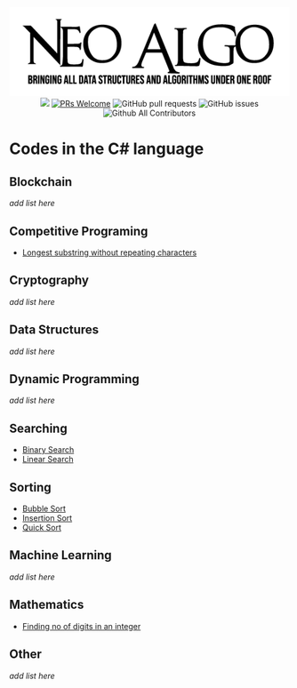 <p align="center">
    <img src="../img/neo_algo.png"><br>
    <img src="https://img.shields.io/github/license/tesseractcoding/neoalgo?style=flat">
    <a href="http://makeapullrequest.com" target="_blank"><img src="https://img.shields.io/badge/PRs-welcome-brightgreen.svg?style=flat" alt="PRs Welcome"></a>
    <img alt="GitHub pull requests" src="https://img.shields.io/github/issues-pr/tesseractcoding/neoalgo">
    <img alt="GitHub issues" src="https://img.shields.io/github/issues/tesseractcoding/neoalgo">
    <img alt="Github All Contributors" src="https://img.shields.io/github/all-contributors/tesseractcoding/neoalgo">
</p>

# Codes in the C# language

## Blockchain
   _add list here_

## Competitive Programing
* [Longest substring without repeating characters](cp/LengthOfLongestSubstring.cs)

## Cryptography
_add list here_

## Data Structures
_add list here_

## Dynamic Programming
_add list here_

## Searching
* [Binary Search](search/BinarySearch.cs)
* [Linear Search](search/LinearSearch.cs)

## Sorting
* [Bubble Sort](sort/BubbleSort.cs)
* [Insertion Sort](sort/InsertionSort.cs)
* [Quick Sort](sort/QuickSort.cs)

## Machine Learning
_add list here_

## Mathematics
* [Finding no of digits in an integer](math/Finding_no_of_digits_in_an_integer.cs)

## Other
_add list here_


